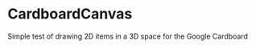 CardboardCanvas
===============

Simple test of drawing 2D items in a 3D space for the Google Cardboard

